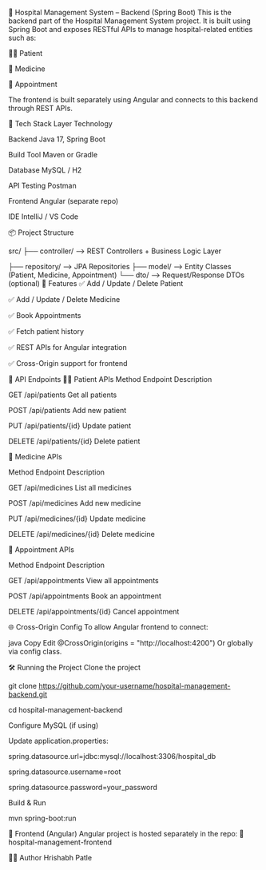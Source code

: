 🏥 Hospital Management System – Backend (Spring Boot)
This is the backend part of the Hospital Management System project. It is built using Spring Boot and exposes RESTful APIs to manage hospital-related entities such as:

👨‍⚕️ Patient

💊 Medicine

📅 Appointment

The frontend is built separately using Angular and connects to this backend through REST APIs.

🚀 Tech Stack
Layer	Technology

Backend	Java 17, Spring Boot

Build Tool	Maven or Gradle

Database	MySQL / H2

API Testing	Postman

Frontend	Angular (separate repo)

IDE	IntelliJ / VS Code

📦 Project Structure
 
src/
├── controller/         --> REST Controllers +   Business Logic Layer
    
├── repository/         --> JPA Repositories
├── model/              --> Entity Classes (Patient, Medicine, Appointment)
└── dto/                --> Request/Response DTOs (optional)
📌 Features
✅ Add / Update / Delete Patient

✅ Add / Update / Delete Medicine

✅ Book Appointments

✅ Fetch patient history

✅ REST APIs for Angular integration

✅ Cross-Origin support for frontend

🔧 API Endpoints
🧑‍⚕️ Patient APIs
Method	Endpoint	Description

GET	/api/patients	Get all patients

POST	/api/patients	Add new patient

PUT	/api/patients/{id}	Update patient

DELETE	/api/patients/{id}	Delete patient

💊 Medicine APIs

Method	Endpoint	Description

GET	/api/medicines	List all medicines

POST	/api/medicines	Add new medicine

PUT	/api/medicines/{id}	Update medicine


DELETE	/api/medicines/{id}	Delete medicine

📅 Appointment APIs

Method	Endpoint	Description

GET	/api/appointments	View all appointments

POST	/api/appointments	Book an appointment

DELETE	/api/appointments/{id}	Cancel appointment

🌐 Cross-Origin Config
To allow Angular frontend to connect:

java
Copy
Edit
@CrossOrigin(origins = "http://localhost:4200")
Or globally via config class.

🛠️ Running the Project
Clone the project

 
git clone https://github.com/your-username/hospital-management-backend.git

cd hospital-management-backend

Configure MySQL (if using)

Update application.properties:

 
spring.datasource.url=jdbc:mysql://localhost:3306/hospital_db

spring.datasource.username=root

spring.datasource.password=your_password

Build & Run

 
mvn spring-boot:run
 

📂 Frontend (Angular)
Angular project is hosted separately in the repo:
🔗 hospital-management-frontend

🙋‍♂️ Author
Hrishabh Patle



